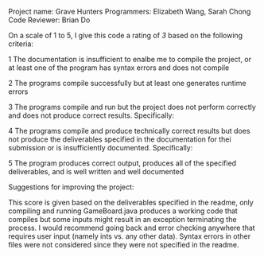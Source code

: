 Project name: Grave Hunters
Programmers: Elizabeth Wang, Sarah Chong
Code Reviewer: Brian Do

On a scale of 1 to 5, I give this code a rating of _3_ based on the following criteria:

1  The documentation is insufficient to enalbe me to compile the project, or at least one of the program has syntax errors and does not compile

2  The programs compile successfully but at least one generates runtime errors

3  The programs compile and run but the project does not perform correctly and does not produce correct results.
Specifically:

4  The programs compile and produce technically correct results but does not produce the deliverables specified in the documentation for thei submission or is insufficiently documented.
Specifically:

5  The program produces correct output, produces all of the specified deliverables, and is well written and well documented

Suggestions for improving the project:

This score is given based on the deliverables specified in the readme, only compiling and running GameBoard.java produces a working code that compiles but some inputs
might result in an exception terminating the process. I would recommend going back and error checking anywhere that requires user input (namely ints vs. any other data).
Syntax errors in other files were not considered since they were not specified in the readme.

